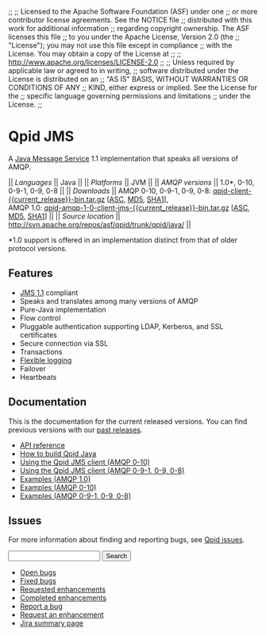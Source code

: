 ;;
;; Licensed to the Apache Software Foundation (ASF) under one
;; or more contributor license agreements.  See the NOTICE file
;; distributed with this work for additional information
;; regarding copyright ownership.  The ASF licenses this file
;; to you under the Apache License, Version 2.0 (the
;; "License"); you may not use this file except in compliance
;; with the License.  You may obtain a copy of the License at
;; 
;;   http://www.apache.org/licenses/LICENSE-2.0
;; 
;; Unless required by applicable law or agreed to in writing,
;; software distributed under the License is distributed on an
;; "AS IS" BASIS, WITHOUT WARRANTIES OR CONDITIONS OF ANY
;; KIND, either express or implied.  See the License for the
;; specific language governing permissions and limitations
;; under the License.
;;

# Qpid JMS

A [Java Message
Service](http://en.wikipedia.org/wiki/Java_Message_Service) 1.1
implementation that speaks all versions of AMQP.

  || *Languages* || Java ||
  || *Platforms* || JVM ||
  || *AMQP versions* || 1.0\*, 0-10, 0-9-1, 0-9, 0-8 ||
  || *Downloads* || AMQP 0-10, 0-9-1, 0-9, 0-8: [qpid-client-{{current_release}}-bin.tar.gz](http://www.apache.org/dyn/closer.cgi/qpid/{{current_release}}/binaries/qpid-client-{{current_release}}-bin.tar.gz) \[[ASC](http://www.apache.org/dist/qpid/{{current_release}}/binaries/qpid-client-{{current_release}}-bin.tar.gz.asc), [MD5](http://www.apache.org/dist/qpid/{{current_release}}/binaries/qpid-client-{{current_release}}-bin.tar.gz.md5), [SHA1](http://www.apache.org/dist/qpid/{{current_release}}/binaries/qpid-client-{{current_release}}-bin.tar.gz.sha1)],<br/>AMQP 1.0: [qpid-amqp-1-0-client-jms-{{current_release}}-bin.tar.gz](http://www.apache.org/dyn/closer.cgi/qpid/{{current_release}}/binaries/qpid-amqp-1-0-client-jms-{{current_release}}-bin.tar.gz) \[[ASC](http://www.apache.org/dist/qpid/{{current_release}}/binaries/qpid-amqp-1-0-client-jms-{{current_release}}-bin.tar.gz.asc), [MD5](http://www.apache.org/dist/qpid/{{current_release}}/binaries/qpid-amqp-1-0-client-jms-{{current_release}}-bin.tar.gz.md5), [SHA1](http://www.apache.org/dist/qpid/{{current_release}}/binaries/qpid-amqp-1-0-client-jms-{{current_release}}-bin.tar.gz.sha1)] ||
  || *Source location* ||  <http://svn.apache.org/repos/asf/qpid/trunk/qpid/java/> ||

\*1.0 support is offered in an implementation distinct from that of
older protocol versions.

## Features

<div class="two-column" markdown="1">

 - [JMS 1.1](http://www.oracle.com/technetwork/java/docs-136352.html) compliant
 - Speaks and translates among many versions of AMQP
 - Pure-Java implementation
 - Flow control
 - Pluggable authentication supporting LDAP, Kerberos, and SSL certificates
 - Secure connection via SSL
 - Transactions
 - [Flexible logging]({{current_release_url}}/programming/book/section-JMS-Logging.html)
 - Failover
 - Heartbeats

</div>

## Documentation

This is the documentation for the current released versions.  You can
find previous versions with our
[past releases]({{site_url}}/releases/index.html#past-releases).

<div class="two-column" markdown="1">

 - [API reference](http://docs.oracle.com/javaee/1.4/api/javax/jms/package-summary.html)
 - [How to build Qpid Java](https://cwiki.apache.org/confluence/display/qpid/qpid+java+build+how+to)
 - [Using the Qpid JMS client (AMQP 0-10)]({{current_release_url}}/programming/book/QpidJMS.html)
 - [Using the Qpid JMS client (AMQP 0-9-1, 0-9, 0-8)]({{current_release_url}}/jms-client-0-8/book/index.html)
 - [Examples (AMQP 1.0)](http://svn.apache.org/repos/asf/qpid/branches/{{current_release}}/qpid/java/amqp-1-0-client-jms/example)
 - [Examples (AMQP 0-10)]({{current_release_url}}/qpid-jms/examples/index.html)
 - [Examples (AMQP 0-9-1, 0-9, 0-8)]({{current_release_url}}/jms-client-0-8/book/JMS-Client-0-8-Examples.html)

</div>

## Issues

For more information about finding and reporting bugs, see
[Qpid issues]({{site_url}}/issues.html).

<div class="indent">
  <form id="jira-search-form">
    <input type="hidden" name="jql" value="project = QPID and component = 'Java Client' and text ~ '{}' order by updatedDate desc"/>
    <input type="text" name="text"/>
    <button type="submit">Search</button>
  </form>
</div>

<div class="two-column" markdown="1">

 - [Open bugs](http://issues.apache.org/jira/issues/?jql=resolution+%3D+EMPTY+and+issuetype+%3D+%22Bug%22+and+component+%3D+%22Java+Client%22+and+project+%3D+%22QPID%22)
 - [Fixed bugs](http://issues.apache.org/jira/issues/?jql=resolution+%3D+%22Fixed%22+and+issuetype+%3D+%22Bug%22+and+component+%3D+%22Java+Client%22+and+project+%3D+%22QPID%22)
 - [Requested enhancements](http://issues.apache.org/jira/issues/?jql=resolution+%3D+EMPTY+and+issuetype+in+%28%22New+Feature%22%2C+%22Improvement%22%29+and+component+%3D+%22Java+Client%22+and+project+%3D+%22QPID%22)
 - [Completed enhancements](http://issues.apache.org/jira/issues/?jql=resolution+%3D+%22Fixed%22+and+issuetype+in+%28%22New+Feature%22%2C+%22Improvement%22%29+and+component+%3D+%22Java+Client%22+and+project+%3D+%22QPID%22)
 - [Report a bug](http://issues.apache.org/jira/secure/CreateIssueDetails!init.jspa?pid=12310520&issuetype=1&priority=3&summary=[Enter%20a%20brief%20description]&components=12311389)
 - [Request an enhancement](http://issues.apache.org/jira/secure/CreateIssueDetails!init.jspa?pid=12310520&issuetype=4&priority=3&summary=[Enter%20a%20brief%20description]&components=12311389)
 - [Jira summary page](http://issues.apache.org/jira/browse/QPID/component/12311389)

</div>
